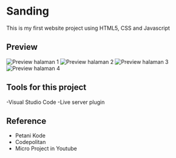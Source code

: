 # Sanding
This is my first website project using HTML5, CSS and Javascript

## Preview
![Preview halaman 1](sceenshoot1.PNG)
![Preview halaman 2](screenshoot2.PNG)
![Preview halaman 3](screenshoot3.PNG)
![Preview halaman 4](screenshoot4.PNG)

## Tools for this project
-Visual Studio Code
-Live server plugin

## Reference
- Petani Kode
- Codepolitan
- Micro Project in Youtube
